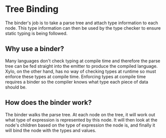 # Tree Binding

The binder's job is to take a parse tree and attach type information to each node.
This type information can then be used by the type checker to ensure static typing is being followed.

## Why use a binder?

Many languages don't check typing at compile time and therefore the parse tree can be fed straight
into the emitter to produce the compiled language. Xylo, on the other hand, has no way of checking
types at runtime so must enforce these types at compile time. Enforcing types at compile time
requires a binder so the compiler knows what type each piece of data should be.

## How does the binder work?

The binder walks the parse tree. At each node on the tree, it will work out what type of expression
is represented by this node. It will then look at the node's children based on the type of expression
the node is, and finally it will bind the node with the types and values.
